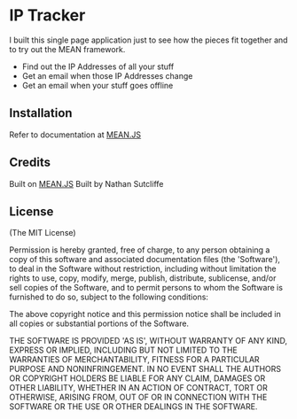 # IP Tracker

I built this single page application just to see how the pieces fit together and to try out the MEAN framework.

* Find out the IP Addresses of all your stuff
* Get an email when those IP Addresses change
* Get an email when your stuff goes offline

## Installation
Refer to documentation at [MEAN.JS](http://meanjs.org)

## Credits
Built on [MEAN.JS](http://meanjs.org)
Built by Nathan Sutcliffe

## License
(The MIT License)

Permission is hereby granted, free of charge, to any person obtaining
a copy of this software and associated documentation files (the
'Software'), to deal in the Software without restriction, including
without limitation the rights to use, copy, modify, merge, publish,
distribute, sublicense, and/or sell copies of the Software, and to
permit persons to whom the Software is furnished to do so, subject to
the following conditions:

The above copyright notice and this permission notice shall be
included in all copies or substantial portions of the Software.

THE SOFTWARE IS PROVIDED 'AS IS', WITHOUT WARRANTY OF ANY KIND,
EXPRESS OR IMPLIED, INCLUDING BUT NOT LIMITED TO THE WARRANTIES OF
MERCHANTABILITY, FITNESS FOR A PARTICULAR PURPOSE AND NONINFRINGEMENT.
IN NO EVENT SHALL THE AUTHORS OR COPYRIGHT HOLDERS BE LIABLE FOR ANY
CLAIM, DAMAGES OR OTHER LIABILITY, WHETHER IN AN ACTION OF CONTRACT,
TORT OR OTHERWISE, ARISING FROM, OUT OF OR IN CONNECTION WITH THE
SOFTWARE OR THE USE OR OTHER DEALINGS IN THE SOFTWARE.
